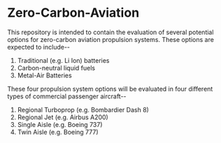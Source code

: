 # Zero-Carbon-Aviation
This repository is intended to contain the evaluation of several potential options for zero-carbon aviation propulsion systems.  These options are expected to include--
1.  Traditional (e.g. Li Ion) batteries
2.  Carbon-neutral liquid fuels
3.  Metal-Air Batteries

These four propulsion system options will be evaluated in four different types of commercial passenger aircraft--
1. Regional Turboprop (e.g. Bombardier Dash 8)
2. Regional Jet (e.g. Airbus A200)
3. Single Aisle (e.g. Boeing 737)
4. Twin Aisle (e.g. Boeing 777)


